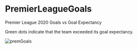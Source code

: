 # PremierLeagueGoals
Premier League 2020 Goals vs Goal Expectancy 

Green dots indicate that the team exceeded its goal expectancy.

![premGoals](https://user-images.githubusercontent.com/62355857/129717554-7c4a8489-152d-46af-8179-53758e13efd8.png)
